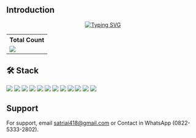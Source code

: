 ## Introduction

<p align="center"><a href="https://git.io/typing-svg"><img src="https://readme-typing-svg.demolab.com?font=Fira+Code&weight=700&pause=1000&color=F7F7F7&center=true&vCenter=true&width=435&lines=Hey+there%2C+I'm+Deuwi+Satriya+Irawan;I'm+a+Junior+Developer" alt="Typing SVG" /></a></h5>


  <table align="center">
    <tr>
<!--       <th>Profile Views</th> -->
      <th>Total Count</th>
    </tr>
    <tr>
<!--       <td>
        <div align="center">
          <a href="https://github.com/satriairawan05"><img src="https://github.com/satriairawan05.png" alt="@satriairawan05" width="52" /></a>
          <br />
          <a align="center" href="https://github.com/satriairawan05"><b>Deuwi Satriya Irawan</b></a>
        </b>
      </td> -->
      <!-- Profile Views -->
      <td>
         <a href="https://github.com/satriairawan05"> <img src="https://komarev.com/ghpvc/?username=satriairawan05&style=for-the-badge&color=green"> </a>
      </td>
    </tr>
  </table>

## 🛠 Stack

<p>
 <img src="https://img.shields.io/badge/HTML-E34F26?logo=Html5&logoColor=white&style=ShieldStyle" />
 <img src="https://img.shields.io/badge/CSS-1572B6?logo=Css3&logoColor=white&style=ShieldStyle" />
 <img src="https://img.shields.io/badge/Javascript-F7DF1E?logo=Javascript&logoColor=white&style=ShieldStyle" />
 <!--
 <img src="https://img.shields.io/badge/Sass-CF649A?logo=Sass&logoColor=white&style=ShieldStyle" />
 -->
 <img src="https://img.shields.io/badge/Typescript-3178C6?logo=Typescript&logoColor=white&style=ShieldStyle" />
 <img src="https://img.shields.io/badge/PHP-8892BF?logo=Php&logoColor=white&style=ShieldStyle" />
 <img src="https://img.shields.io/badge/jQuery-0769AD?logo=Jquery&logoColor=white&style=ShieldStyle" />
 <img src="https://img.shields.io/badge/Bootstrap-7952B3?logo=Bootstrap&logoColor=white&style=ShieldStyle" />
 <img src="https://img.shields.io/badge/React JS-61dafb?logo=React&logoColor=white&style=ShieldStyle" />
 <!--
 <img src="https://img.shields.io/badge/Vue JS-42B883?logo=Vue.js&logoColor=white&style=ShieldStyle" />
 -->
 <img src="https://img.shields.io/badge/Tailwind CSS-38BDF8?logo=TailwindCSS&logoColor=white&style=ShieldStyle" />
 <!-- <img src="https://img.shields.io/badge/Alpine JS-77C1D2?logo=AlpineJS&logoColor=white&style=ShieldStyle" /> -->
 <img src="https://img.shields.io/badge/MySql-3E6E93?logo=MySql&logoColor=white&style=ShieldStyle" />
 <img src="https://img.shields.io/badge/Laravel-F9322C?logo=Laravel&logoColor=white&style=ShieldStyle" />
 <img src="https://img.shields.io/badge/Livewire-FB70A9?logo=Livewire&logoColor=white&style=ShieldStyle" />
</p>

## Support

For support, email satriai418@gmail.com or Contact in WhatsApp (0822-5333-2802).
